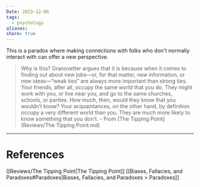 ```yaml
---
Date: 2023-12-08
tags:
  - psychology
aliases: 
share: true
---
```


This is a paradox where making connections with folks who don't normally interact with can offer a new perspective. 

> Why is this? Granovetter argues that it is because when it comes to finding out about new jobs—or, for that matter, new information, or new ideas—“weak ties” are always more important than strong ties. Your friends, after all, occupy the same world that you do. They might work with you, or live near you, and go to the same churches, schools, or parties. How much, then, would they know that you wouldn’t know? Your acquaintances, on the other hand, by definition occupy a very different world than you. They are much more likely to know something that you don’t. - From [The Tipping Point](Reviews/The Tipping Point.md)

---
# References
[[Reviews/The Tipping Point|The Tipping Point]]
[[Biases, Fallacies, and Paradoxes#Paradoxes|Biases, Fallacies, and Paradoxes > Paradoxes]]